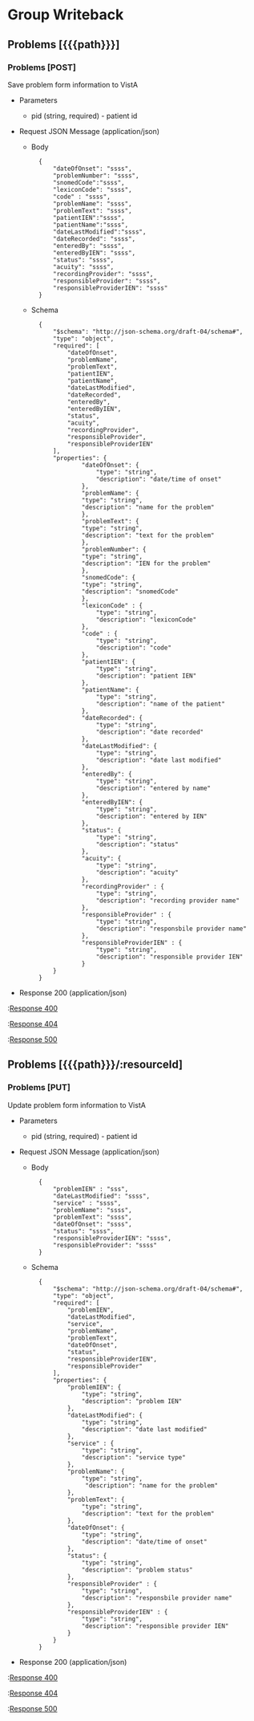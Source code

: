 # Group Writeback

## Problems [{{{path}}}]

### Problems [POST]

Save problem form information to VistA

+ Parameters

    + pid (string, required) - patient id


+ Request JSON Message (application/json)

    + Body

            {
                "dateOfOnset": "ssss",
                "problemNumber": "ssss",
                "snomedCode":"ssss",
                "lexiconCode": "ssss",
                "code" : "ssss",
                "problemName": "ssss",
                "problemText": "ssss",
                "patientIEN":"ssss",
                "patientName":"ssss",
                "dateLastModified":"ssss",
                "dateRecorded": "ssss",
                "enteredBy": "ssss",
                "enteredByIEN": "ssss",
                "status": "ssss",
                "acuity": "ssss",
                "recordingProvider": "ssss",
                "responsibleProvider": "ssss",
                "responsibleProviderIEN": "ssss"
            }

    + Schema

            {
                "$schema": "http://json-schema.org/draft-04/schema#",
                "type": "object",
                "required": [
                    "dateOfOnset",
                    "problemName",
                    "problemText",
                    "patientIEN",
                    "patientName",
                    "dateLastModified",
                    "dateRecorded",
                    "enteredBy",
                    "enteredByIEN",
                    "status",
                    "acuity",
                    "recordingProvider",
                    "responsibleProvider",
                    "responsibleProviderIEN"
                ],
                "properties": {
                        "dateOfOnset": {
                            "type": "string",
                            "description": "date/time of onset"
                        },
                        "problemName": {
                        "type": "string",
                        "description": "name for the problem"
                        },
                        "problemText": {
                        "type": "string",
                        "description": "text for the problem"
                        },
                        "problemNumber": {
                        "type": "string",
                        "description": "IEN for the problem"
                        },
                        "snomedCode": {
                        "type": "string",
                        "description": "snomedCode"
                        },
                        "lexiconCode" : {
                            "type": "string",
                            "description": "lexiconCode"
                        },
                        "code" : {
                            "type": "string",
                            "description": "code"
                        },
                        "patientIEN": {
                            "type": "string",
                            "description": "patient IEN"
                        },
                        "patientName": {
                            "type": "string",
                            "description": "name of the patient"
                        },
                        "dateRecorded": {
                            "type": "string",
                            "description": "date recorded"
                        },
                        "dateLastModified": {
                            "type": "string",
                            "description": "date last modified"
                        },
                        "enteredBy": {
                            "type": "string",
                            "description": "entered by name"
                        },
                        "enteredByIEN": {
                            "type": "string",
                            "description": "entered by IEN"
                        },
                        "status": {
                            "type": "string",
                            "description": "status"
                        },
                        "acuity": {
                            "type": "string",
                            "description": "acuity"
                        },
                        "recordingProvider" : {
                            "type": "string",
                            "description": "recording provider name"
                        },
                        "responsibleProvider" : {
                            "type": "string",
                            "description": "responsbile provider name"
                        },
                        "responsibleProviderIEN" : {
                            "type": "string",
                            "description": "responsible provider IEN"
                        }
                }
            }

+ Response 200 (application/json)

:[Response 400]({{{common}}}/responses/400.md)

:[Response 404]({{{common}}}/responses/404.md)

:[Response 500]({{{common}}}/responses/500.md)

## Problems [{{{path}}}/:resourceId]

### Problems [PUT]

Update problem form information to VistA

+ Parameters

    + pid (string, required) - patient id


+ Request JSON Message (application/json)

    + Body

            {
                "problemIEN" : "sss",
                "dateLastModified": "ssss",
                "service" : "ssss",
                "problemName": "ssss",
                "problemText": "ssss",
                "dateOfOnset": "ssss",
                "status": "ssss",
                "responsibleProviderIEN": "ssss",
                "responsibleProvider": "ssss"
            }

    + Schema

            {
                "$schema": "http://json-schema.org/draft-04/schema#",
                "type": "object",
                "required": [
                    "problemIEN",
                    "dateLastModified",
                    "service",
                    "problemName",
                    "problemText",
                    "dateOfOnset",
                    "status",
                    "responsibleProviderIEN",
                    "responsibleProvider"
                ],
                "properties": {
                    "problemIEN": {
                        "type": "string",
                        "description": "problem IEN"
                    },
                    "dateLastModified": {
                        "type": "string",
                        "description": "date last modified"
                    },
                    "service" : {
                        "type": "string",
                        "description": "service type"
                    },
                    "problemName": {
                        "type": "string",
                         "description": "name for the problem"
                    },
                    "problemText": {
                        "type": "string",
                        "description": "text for the problem"
                    },
                    "dateOfOnset": {
                        "type": "string",
                        "description": "date/time of onset"
                    },
                    "status": {
                        "type": "string",
                        "description": "problem status"
                    },
                    "responsibleProvider" : {
                        "type": "string",
                        "description": "responsbile provider name"
                    },
                    "responsibleProviderIEN" : {
                        "type": "string",
                        "description": "responsible provider IEN"
                    }
                }
            }

+ Response 200 (application/json)

:[Response 400]({{{common}}}/responses/400.md)

:[Response 404]({{{common}}}/responses/404.md)

:[Response 500]({{{common}}}/responses/500.md)
